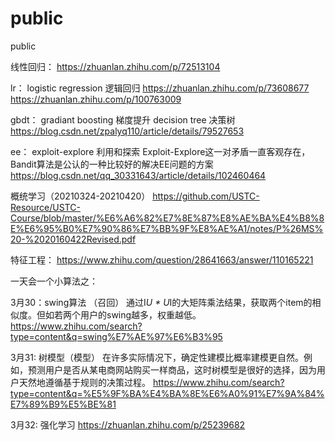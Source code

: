 # public
public

线性回归：
https://zhuanlan.zhihu.com/p/72513104

lr：
logistic regression 逻辑回归
https://zhuanlan.zhihu.com/p/73608677
https://zhuanlan.zhihu.com/p/100763009

gbdt：
gradiant boosting 梯度提升
decision tree 决策树
https://blog.csdn.net/zpalyq110/article/details/79527653

ee：
exploit-explore 利用和探索
Exploit-Explore这一对矛盾一直客观存在，Bandit算法是公认的一种比较好的解决EE问题的方案
https://blog.csdn.net/qq_30331643/article/details/102460464

概统学习（20210324-20210420）
https://github.com/USTC-Resource/USTC-Course/blob/master/%E6%A6%82%E7%8E%87%E8%AE%BA%E4%B8%8E%E6%95%B0%E7%90%86%E7%BB%9F%E8%AE%A1/notes/P%26MS%20-%2020160422Revised.pdf

特征工程：
https://www.zhihu.com/question/28641663/answer/110165221



一天会一个小算法之：

3月30：swing算法 （召回）
      通过I*U * U*I的大矩阵乘法结果，获取两个item的相似度。但如若两个用户的swing越多，权重越低。
      https://www.zhihu.com/search?type=content&q=swing%E7%AE%97%E6%B3%95
      
3月31: 树模型（模型）
      在许多实际情况下，确定性建模比概率建模更自然。例如，预测用户是否从某电商网站购买一样商品，这时树模型是很好的选择，因为用户天然地遵循基于规则的决策过程。
      https://www.zhihu.com/search?type=content&q=%E5%9F%BA%E4%BA%8E%E6%A0%91%E7%9A%84%E7%89%B9%E5%BE%81
      
3月32: 强化学习
      https://zhuanlan.zhihu.com/p/25239682







